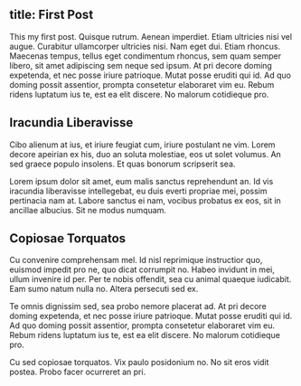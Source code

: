 title: First Post
---

This my first post. Quisque rutrum. Aenean imperdiet. Etiam ultricies nisi vel augue.
Curabitur ullamcorper ultricies nisi. Nam eget dui. Etiam rhoncus. Maecenas tempus, 
tellus eget condimentum rhoncus, sem quam semper libero, sit amet adipiscing sem neque sed ipsum.
At pri decore doming expetenda,  et nec posse iriure patrioque. Mutat posse eruditi qui id. 
Ad quo doming possit assentior, 
prompta consetetur elaboraret vim eu. Rebum ridens luptatum ius te, est ea elit discere. 
No malorum cotidieque pro.
<!-- break -->

## Iracundia Liberavisse

Cibo alienum at ius, et iriure feugiat cum, iriure postulant ne vim. Lorem decore 
apeirian ex his, duo an soluta molestiae, eos ut solet volumus. An sed graece populo insolens. 
Et quas bonorum scripserit sea.

Lorem ipsum dolor sit amet, eum malis sanctus reprehendunt an. Id vis iracundia liberavisse intellegebat, 
eu duis everti propriae mei, possim pertinacia nam at. Labore sanctus ei nam, vocibus probatus ex eos, sit 
in ancillae albucius. Sit ne modus numquam.


## Copiosae Torquatos

Cu convenire comprehensam mel. Id nisl reprimique instructior quo, euismod impedit pro ne, quo 
dicat corrumpit no. Habeo invidunt in mei, ullum invenire id per. Per te nobis offendit, sea cu 
animal quaeque iudicabit. Eam sumo natum nulla no. Altera persecuti sed ex.

Te omnis dignissim sed, sea probo nemore placerat ad. At pri decore doming expetenda, 
et nec posse iriure patrioque. Mutat posse eruditi qui id. Ad quo doming possit assentior, 
prompta consetetur elaboraret vim eu. Rebum ridens luptatum ius te, est ea elit discere. 
No malorum cotidieque pro.

Cu sed copiosae torquatos. Vix paulo posidonium no. No sit eros vidit postea. Probo facer ocurreret an pri.
